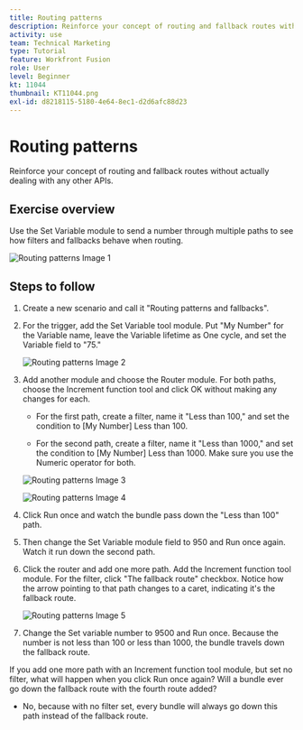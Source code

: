 ```yaml
---
title: Routing patterns
description: Reinforce your concept of routing and fallback routes without actually dealing with any other APIs.
activity: use
team: Technical Marketing
type: Tutorial
feature: Workfront Fusion
role: User
level: Beginner
kt: 11044
thumbnail: KT11044.png
exl-id: d8218115-5180-4e64-8ec1-d2d6afc88d23
---
```

# Routing patterns

Reinforce your concept of routing and fallback routes without actually dealing with any other APIs.

## Exercise overview

Use the Set Variable module to send a number through multiple paths to see how filters and fallbacks behave when routing.

   ![Routing patterns Image 1](../12-exercises/assets/routing-patterns-walkthrough-1.png)

## Steps to follow

1. Create a new scenario and call it "Routing patterns and fallbacks".
1. For the trigger, add the Set Variable tool module. Put "My Number" for the Variable name, leave the Variable lifetime as One cycle, and set the Variable field to "75."

   ![Routing patterns Image 2](../12-exercises/assets/routing-patterns-walkthrough-2.png)

1. Add another module and choose the Router module. For both paths, choose the Increment function tool and click OK without making any changes for each.

   + For the first path, create a filter, name it "Less than 100," and set the condition to [My Number] Less than 100.

   + For the second path, create a filter, name it "Less than 1000," and set the condition to [My Number] Less than 1000. Make sure you use the Numeric operator for both.

   ![Routing patterns Image 3](../12-exercises/assets/routing-patterns-walkthrough-3.png)

   ![Routing patterns Image 4](../12-exercises/assets/routing-patterns-walkthrough-4.png)

1. Click Run once and watch the bundle pass down the "Less than 100" path.
1. Then change the Set Variable module field to 950 and Run once again. Watch it run down the second path.
1. Click the router and add one more path. Add the Increment function tool module. For the filter, click "The fallback route" checkbox. Notice how the arrow pointing to that path changes to a caret, indicating it's the fallback route.

   ![Routing patterns Image 5](../12-exercises/assets/routing-patterns-walkthrough-5.png)

1. Change the Set variable number to 9500 and Run once. Because the number is not less than 100 or less than 1000, the bundle travels down the fallback route.

If you add one more path with an Increment function tool module, but set no filter, what will happen when you click Run once again? Will a bundle ever go down the fallback route with the fourth route added?  

+ No, because with no filter set, every bundle will always go down this path instead of the fallback route.
